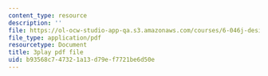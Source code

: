```yaml
---
content_type: resource
description: ''
file: https://ol-ocw-studio-app-qa.s3.amazonaws.com/courses/6-046j-design-and-analysis-of-algorithms-spring-2015/b93568c747321a13d79ef7721be6d50e_1409658.pdf
file_type: application/pdf
resourcetype: Document
title: 3play pdf file
uid: b93568c7-4732-1a13-d79e-f7721be6d50e
---
```

